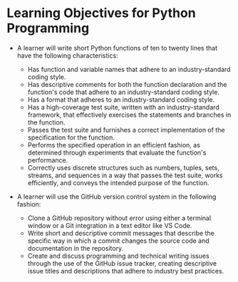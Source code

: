 # Learning Objectives for Python Programming

- A learner will write short Python functions of ten to twenty lines that have
  the following characteristics:
  - Has function and variable names that adhere to an industry-standard coding
    style.
  - Has descriptive comments for both the function declaration and the
    function's code that adhere to an industry-standard coding style.
  - Has a format that adheres to an industry-standard coding style.
  - Has a high-coverage test suite, written with an industry-standard framework,
    that effectively exercises the statements and branches in the function.
  - Passes the test suite and furnishes a correct implementation of the
    specification for the function.
  - Performs the specified operation in an efficient fashion, as determined
    through experiments that evaluate the function's performance.
  - Correctly uses discrete structures such as numbers, tuples, sets, streams,
    and sequences in a way that passes the test suite, works efficiently, and
    conveys the intended purpose of the function.

- A learner will use the GitHub version control system in the following fashion:
  - Clone a GitHub repository without error using either a terminal window or a
    Git integration in a text editor like VS Code.
  - Write short and descriptive commit messages that describe the specific way
    in which a commit changes the source code and documentation in the
    repository.
  - Create and discuss programming and technical writing issues through the use
    of the GitHub issue tracker, creating descriptive issue titles and
    descriptions that adhere to industry best practices.
